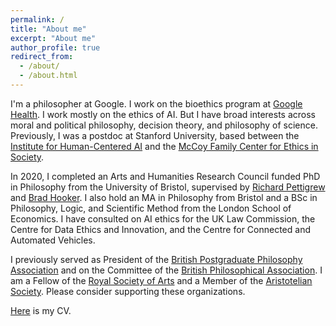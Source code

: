 ```yaml
---
permalink: /
title: "About me"
excerpt: "About me"
author_profile: true
redirect_from: 
  - /about/
  - /about.html
---
```


I'm a philosopher at Google. I work on the bioethics program at [Google Health](https://health.google/). I work mostly on the ethics of AI. But I have broad interests across moral and political philosophy, decision theory, and philosophy of science. Previously, I was a postdoc at Stanford University, based between the [Institute for Human-Centered AI](https://hai.stanford.edu/) and the [McCoy Family Center for Ethics in Society](https://ethicsinsociety.stanford.edu/). 

In 2020, I completed an Arts and Humanities Research Council funded PhD in Philosophy from the University of Bristol, supervised by [Richard Pettigrew](https://richardpettigrew.com/) and [Brad Hooker](https://en.wikipedia.org/wiki/Brad_Hooker). I also hold an MA in Philosophy from Bristol and a BSc in Philosophy, Logic, and Scientific Method from the London School of Economics. I have consulted on AI ethics for the UK Law Commission, the Centre for Data Ethics and Innovation, and the Centre for Connected and Automated Vehicles. 

I previously served as President of the [British Postgraduate Philosophy Association](https://bippa.uk/) and on the Committee of the [British Philosophical Association](https://bpa.ac.uk/). I am a Fellow of the [Royal Society of Arts](https://www.thersa.org/) and a Member of the [Aristotelian Society](https://www.aristoteliansociety.org.uk/). Please consider supporting these organizations.

[Here](https://geoffkeeling.github.io/files/CV.pdf) is my CV.
